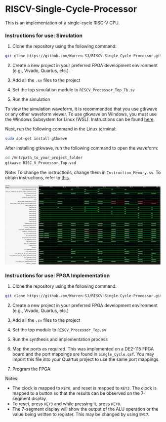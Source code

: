 # RISCV-Single-Cycle-Processor
This is an implementation of a single-cycle RISC-V CPU.

### Instructions for use: Simulation

1. Clone the repository using the following command:
```bash
git clone https://github.com/Warren-SJ/RISCV-Single-Cycle-Processor.git
```

2. Create a new project in your preferred FPGA development environment (e.g., Vivado, Quartus, etc.)

3. Add all the `.sv` files to the project

4. Set the top simulation module to `RISCV_Processor_Top_Tb.sv`

5. Run the simulation

To view the simulation waveform, it is recommended that you use gtkwave or any other waveform viewer. To use gtkwave on Windows, you must use the Windows Subsystem for Linux (WSL). Instructions can be found [here](https://learn.microsoft.com/en-us/windows/wsl/install).

Next, run the following command in the Linux terminal:
```bash
sudo apt-get install gtkwave
```

After installing gtkwave, run the following command to open the waveform:
```bash
cd /mnt/path_to_your_project_folder
gtkwave RISC_V_Processor_Top.vcd
```

Note: To change the instructions, change them in `Instruction_Memory.sv`. To obtain instructions, refer to [this](https://luplab.gitlab.io/rvcodecjs/).

![Image of the simulation](Simulation.png)

### Instructions for use: FPGA Implementation

1. Clone the repository using the following command:
```bash
git clone https://github.com/Warren-SJ/RISCV-Single-Cycle-Processor.git
```

2. Create a new project in your preferred FPGA development environment (e.g., Vivado, Quartus, etc.)

3. Add all the `.sv` files to the project

4. Set the top module to `RISCV_Processor_Top.sv`

5. Run the synthesis and implementation process

6. Map the ports as required. This was implemented on a DE2-115 FPGA board and the port mappings are found in ```Single_Cycle.qsf```. You may import this file into your Quartus project to use the same port mappings.

7. Program the FPGA

Notes:
- The clock is mapped to `KEY0`, and reset is mapped to `KEY3`. The clock is mapped to a button so that the results can be observed on the 7-segment display.
- To reset, press `KEY3` and while pressing it, press `KEY0`.
- The 7-segment display will show the output of the ALU operation or the value being written to register. This may be changed by using `SW17`.
